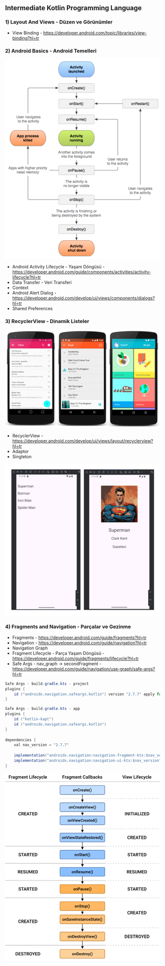 ## Intermediate Kotlin Programming Language

### 1) Layout And Views - Düzen ve Görünümler
-   View Binding - https://developer.android.com/topic/libraries/view-binding?hl=tr

### 2) Android Basics - Android Temelleri

![](/images/activity_lifecycle.png)

-   Android Activity Lifecycle - Yaşam Döngüsü - https://developer.android.com/guide/components/activities/activity-lifecycle?hl=tr
-   Data Transfer - Veri Transferi
-   Context
-   Android Alert Dialog - https://developer.android.com/develop/ui/views/components/dialogs?hl=tr
-   Shared Preferences

### 3) RecyclerView - Dinamik Listeler

![](/images/recyclerview_android.png)

-   RecyclerView - https://developer.android.com/develop/ui/views/layout/recyclerview?hl=tr
-   Adaptor
-   Singleton

![](/images/SuperHeroes/super_hero_app.jpg)

### 4) Fragments and Navigation - Parçalar  ve Gezinme
-   Fragments - https://developer.android.com/guide/fragments?hl=tr
-   Navigation - https://developer.android.com/guide/navigation?hl=tr
-   Navigation Graph
-   Fragment Lifecycle - Parça Yaşam Döngüsü - https://developer.android.com/guide/fragments/lifecycle?hl=tr
-   Safe Args - nav_graph -> secondFragment - https://developer.android.com/guide/navigation/use-graph/safe-args?hl=tr

```cs
Safe Args - build.gradle.kts - project
plugins {
    id ("androidx.navigation.safeargs.kotlin") version "2.7.7" apply false
}
```
```cs
Safe Args - build.gradle.kts - app
plugins {
    id ("kotlin-kapt")
    id ("androidx.navigation.safeargs.kotlin")
}

dependencies {
    val nav_version = "2.7.7"

    implementation("androidx.navigation:navigation-fragment-ktx:$nav_version")
    implementation("androidx.navigation:navigation-ui-ktx:$nav_version")
}
```

![](/images/fragment_view_lifecycle.png)